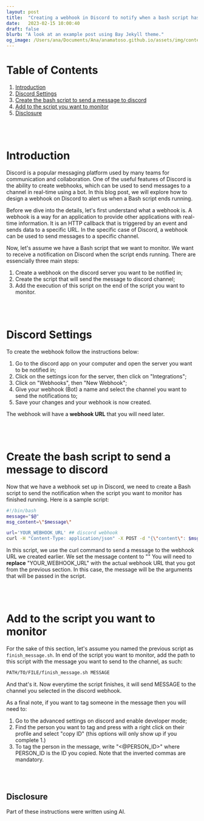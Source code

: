 ```yaml
---
layout: post
title:  "Creating a webhook in Discord to notify when a bash script has finished running"
date:   2023-02-15 10:00:40
draft: false
blurb: "A look at an example post using Bay Jekyll theme."
og_image: /Users/ana/Documents/Ana/anamatoso.github.io/assets/img/content/webhook_discord.png
---
```



# Table of Contents
1. [Introduction](#Introduction)
2. [Discord Settings](#Discord-Settings)
3. [Create the bash script to send a message to discord](#Create-the-bash-script-to-send-a-message-to-discord)
4. [Add to the script you want to monitor](#Add-to-the-script-you-want-to-monitor)
4. [Disclosure](#Disclosure)

<br /><br />

# Introduction
Discord is a popular messaging platform used by many teams for communication and collaboration. One of the useful features of Discord is the ability to create webhooks, which can be used to send messages to a channel in real-time using a bot. In this blog post, we will explore how to design a webhook on Discord to alert us when a Bash script ends running.
<br />

Before we dive into the details, let's first understand what a webhook is. A webhook is a way for an application to provide other applications with real-time information. It is an HTTP callback that is triggered by an event and sends data to a specific URL. In the specific case of Discord, a webhook can be used to send messages to a specific channel.
<br />

Now, let's assume we have a Bash script that we want to monitor. We want to receive a notification on Discord when the script ends running. There are essencially three main steps:
1. Create a webhook on the discord server you want to be notified in;
2. Create the script that will send the message to discord channel;
3. Add the execution of this script on the end of the script you want to monitor.

<br /><br />

# Discord Settings
To create the webhook follow the instructions below:

1. Go to the discord app on your computer and open the server you want to be notified in;
2. Click on the settings icon for the server, then click on "Integrations";
3. Click on "Webhooks", then "New Webhook";
4. Give your webhook (Bot) a name and select the channel you want to send the notifications to;
5. Save your changes and your webhook is now created.

The webhook will have a **webhook URL** that you will need later.

<br /><br />

# Create the bash script to send a message to discord
Now that we have a webhook set up in Discord, we need to create a Bash script to send the notification when the script you want to monitor has finished running. Here is a sample script:

```bash
#!/bin/bash
message="$@"
msg_content=\"$message\"

url='YOUR_WEBHOOK_URL' ## discord webhook
curl -H "Content-Type: application/json" -X POST -d "{\"content\": $msg_content}" $url
```

In this script, we use the curl command to send a message to the webhook URL we created earlier. We set the message content to ""
You will need to **replace** "YOUR_WEBHOOK_URL" with the actual webhook URL that you got from the previous section.
In this case, the message will be the arguments that will be passed in the script.

<br /><br />


# Add to the script you want to monitor
For the sake of this section, let's assume you named the previous script as `finish_message.sh`. 
In end of the script you want to monitor, add the path to this script with the message you want to send to the channel, as such:

```bash
PATH/TO/FILE/finish_message.sh MESSAGE
```

And that's it. Now everytime the script finishes, it will send MESSAGE to the channel you selected in the discord webhook.

As a final note, if you want to tag someone in the message then you will need to:
1. Go to the advanced settings on discord and enable developer mode;
2. Find the person you want to tag and press with a right click on their profile and select "copy ID" (this options will only show up if you complete 1.)
3. To tag the person in the message, write "<@PERSON_ID>" where PERSON_ID is the ID you copied. Note that the inverted commas are mandatory.

<br /><br />


## Disclosure
Part of these instructions were written using AI.